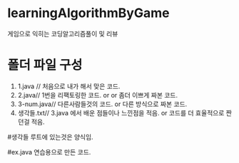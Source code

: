 # learningAlgorithmByGame

게임으로 익히는 코딩알고리즘풀이 및 리뷰

# 폴더 파일 구성

1. 1.java // 처음으로 내가 해서 맞은 코드.
2. 2.java// 1번을 리팩토링한 코드. or or 좀더 이쁘게 짜본 코드.
3. 3-num.java// 다른사람들것의 코드. or 다른 방식으로 짜본 코드.
4. 생각들.txt// 3.java 에서 배운 점들이나 느낀점을 적음. or 코드를 더 효율적으로 짠던걸 적음.

#생각들
루트에 있는것은 양식임.

#ex.java
연습용으로 만든 코드.

